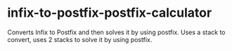 # infix-to-postfix-postfix-calculator
Converts Infix to Postfix and then solves it by using postfix.
Uses a stack to convert, uses 2 stacks to solve it by using postfix.
<br><br><br>
